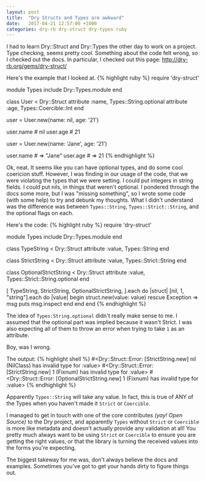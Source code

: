 ```yaml
---
layout: post
title:  "Dry Structs and Types are awkward"
date:   2017-04-21 12:57:00 +1000
categories: dry-rb dry-struct dry-types ruby
---
```

I had to learn Dry::Struct and Dry::Types the other day to work on a project.
Type checking, seems pretty cool. Something about the code felt wrong, so I checked out the docs.
In particular, I checked out this page: http://dry-rb.org/gems/dry-struct/

Here's the example that I looked at.
{% highlight ruby %}
require 'dry-struct'

module Types
  include Dry::Types.module
end

class User < Dry::Struct
  attribute :name, Types::String.optional
  attribute :age, Types::Coercible::Int
end

user = User.new(name: nil, age: '21')

user.name # nil
user.age # 21

user = User.new(name: 'Jane', age: '21')

user.name # => "Jane"
user.age # => 21
{% endhighlight %}

Ok, neat. It seems like you can have optional types, and do some cool coericion stuff. However, I was finding in our usage of the code, that we were violating the types that we were setting. I could put integers in string fields. I could put nils, in things that weren't optional. I pondered through the docs some more, but I was "missing something", so I wrote some code (with some help) to try and debunk my thoughts.
What I didn't understand was the difference was between `Types::String`, `Types::Strict::String`, and the optional flags on each.

Here's the code:
{% highlight ruby %}
require 'dry-struct'

module Types
  include Dry::Types.module
end

class TypeString < Dry::Struct
  attribute :value, Types::String
end

class StrictString < Dry::Struct
  attribute :value, Types::Strict::String
end

class OptionalStrictString < Dry::Struct
  attribute :value, Types::Strict::String.optional
end

[
  TypeString,
  StrictString,
  OptionalStrictString,
].each do |struct|
  [nil, 1, "string"].each do |value|
    begin
      struct.new(value: value)
    rescue Exception => msg
      puts msg.inspect
    end
  end
end
{% endhighlight %}

The idea of `Types:String.optional` didn't really make sense to me. I assumed that the optional part was implied because it wasn't Strict.
I was also expecting all of them to throw an error when trying to take `1` as an attribute.

Boy, was I wrong.

The output:
{% highlight shell %}
#<Dry::Struct::Error: [StrictString.new] nil (NilClass) has invalid type for :value>
#<Dry::Struct::Error: [StrictString.new] 1 (Fixnum) has invalid type for :value>
#<Dry::Struct::Error: [OptionalStrictString.new] 1 (Fixnum) has invalid type for :value>
{% endhighlight %}

Apparently `Types::String` will take any value. In fact, this is true of ANY of the Types when you haven't made it `Strict`
or `Coercible`.

I managed to get in touch with one of the core contributes _(yay! Open Source)_ to the Dry project, and apparently `Types` without `Strict` or `Coercible` is more like metadata and doesn't actually provide any validation at all!
You pretty much always want to be using `Strict` or `Coercible` to ensure you are getting the right values, or that the library is turning the received values into the forms you're expecting.

The biggest takeway for me was, don't always believe the docs and examples. Sometimes you've got to get your hands dirty to figure things out.
